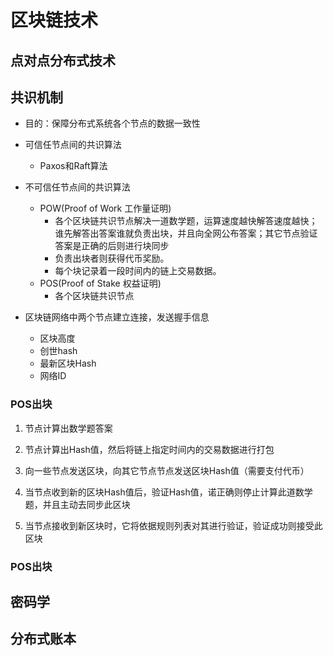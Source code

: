 # 区块链技术

## 点对点分布式技术

## 共识机制
- 目的：保障分布式系统各个节点的数据一致性

- 可信任节点间的共识算法
    - Paxos和Raft算法
    
- 不可信任节点间的共识算法
    - POW(Proof of Work 工作量证明)
        - 各个区块链共识节点解决一道数学题，运算速度越快解答速度越快；谁先解答出答案谁就负责出块，并且向全网公布答案；其它节点验证答案是正确的后则进行块同步
        - 负责出块者则获得代币奖励。
        - 每个块记录着一段时间内的链上交易数据。
    - POS(Proof of Stake 权益证明)
        - 各个区块链共识节点

- 区块链网络中两个节点建立连接，发送握手信息
    - 区块高度
    - 创世hash
    - 最新区块Hash
    - 网络ID

### POS出块
1. 节点计算出数学题答案

2. 节点计算出Hash值，然后将链上指定时间内的交易数据进行打包

3. 向一些节点发送区块，向其它节点节点发送区块Hash值（需要支付代币）

4. 当节点收到新的区块Hash值后，验证Hash值，诺正确则停止计算此道数学题，并且主动去同步此区块

5. 当节点接收到新区块时，它将依据规则列表对其进行验证，验证成功则接受此区块

### POS出块

## 密码学

## 分布式账本

